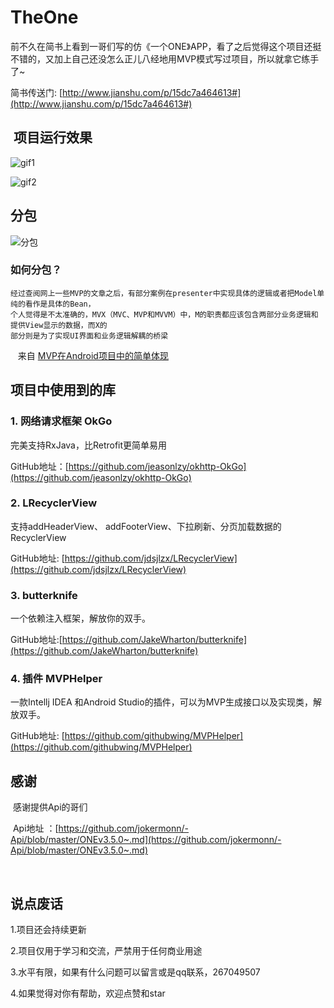 # TheOne

前不久在简书上看到一哥们写的仿《一个ONE》APP，看了之后觉得这个项目还挺不错的，又加上自己还没怎么正儿八经地用MVP模式写过项目，所以就拿它练手了~

简书传送门:   [http://www.jianshu.com/p/15dc7a464613#](http://www.jianshu.com/p/15dc7a464613#)


##  项目运行效果

![gif1](https://github.com/smashinggit/TheOne/blob/master/gif/gif1.gif)

![gif2](https://github.com/smashinggit/TheOne/blob/master/gif/gif2.gif)

## 分包
![分包](https://github.com/smashinggit/TheOne/blob/master/gif/分包.png)

### 如何分包？

    经过查阅网上一些MVP的文章之后，有部分案例在presenter中实现具体的逻辑或者把Model单纯的看作是具体的Bean，
    个人觉得是不太准确的，MVX（MVC、MVP和MVVM）中，M的职责都应该包含两部分业务逻辑和提供View显示的数据，而X的
    部分则是为了实现UI界面和业务逻辑解耦的桥梁   
    
    来自 [MVP在Android项目中的简单体现](http://blog.csdn.net/jiujiedexiaoming/article/details/54927617)
    
    
## 项目中使用到的库
 
### 1.  网络请求框架    OkGo
 
   完美支持RxJava，比Retrofit更简单易用
    
   GitHub地址：[https://github.com/jeasonlzy/okhttp-OkGo](https://github.com/jeasonlzy/okhttp-OkGo)
    
    
### 2. LRecyclerView
 
   支持addHeaderView、 addFooterView、下拉刷新、分页加载数据的RecyclerView
   
   GitHub地址: [https://github.com/jdsjlzx/LRecyclerView](https://github.com/jdsjlzx/LRecyclerView)
   
   
### 3. butterknife
 
  一个依赖注入框架，解放你的双手。
  
   GitHub地址:[https://github.com/JakeWharton/butterknife](https://github.com/JakeWharton/butterknife)
   
   
### 4. 插件 MVPHelper
 
   一款Intellj IDEA 和Android Studio的插件，可以为MVP生成接口以及实现类，解放双手。
   
   GitHub地址: [https://github.com/githubwing/MVPHelper](https://github.com/githubwing/MVPHelper)
   
   
## 感谢

  感谢提供Api的哥们
  
  Api地址 ：[https://github.com/jokermonn/-Api/blob/master/ONEv3.5.0~.md](https://github.com/jokermonn/-Api/blob/master/ONEv3.5.0~.md)
  
  
## 说点废话

   1.项目还会持续更新
   
   2.项目仅用于学习和交流，严禁用于任何商业用途
   
   3.水平有限，如果有什么问题可以留言或是qq联系，267049507
   
   4.如果觉得对你有帮助，欢迎点赞和star
   
   
  
  

 
 
 
 
  
  
   
